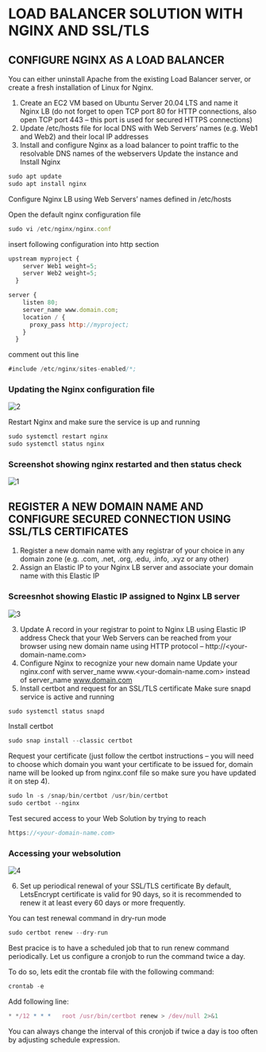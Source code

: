 # LOAD BALANCER SOLUTION WITH NGINX AND SSL/TLS
## CONFIGURE NGINX AS A LOAD BALANCER
You can either uninstall Apache from the existing Load Balancer server, or create a fresh installation of Linux for Nginx.
1. Create an EC2 VM based on Ubuntu Server 20.04 LTS and name it Nginx LB (do not forget to open TCP port 80 for HTTP connections, also open TCP port 443 – this port is used for secured HTTPS connections)
2. Update /etc/hosts file for local DNS with Web Servers’ names (e.g. Web1 and Web2) and their local IP addresses
3. Install and configure Nginx as a load balancer to point traffic to the resolvable DNS names of the webservers
Update the instance and Install Nginx
```javascript
sudo apt update
sudo apt install nginx
```
Configure Nginx LB using Web Servers’ names defined in /etc/hosts

Open the default nginx configuration file
```javascript
sudo vi /etc/nginx/nginx.conf
```
insert following configuration into http section
```javascript
upstream myproject {
    server Web1 weight=5;
    server Web2 weight=5;
  }

server {
    listen 80;
    server_name www.domain.com;
    location / {
      proxy_pass http://myproject;
    }
  }
```
comment out this line
```javascript
#include /etc/nginx/sites-enabled/*;
```
### Updating the Nginx configuration file
![2](https://user-images.githubusercontent.com/52970510/166324254-e3b38c87-532c-4491-a9e7-5ce2d205add0.jpg)

Restart Nginx and make sure the service is up and running
```javascript
sudo systemctl restart nginx
sudo systemctl status nginx
```
### Screenshot showing nginx restarted and then status check
![1](https://user-images.githubusercontent.com/52970510/166321423-9efcd60e-a515-4837-b418-dbb6127a1027.jpg)

## REGISTER A NEW DOMAIN NAME AND CONFIGURE SECURED CONNECTION USING SSL/TLS CERTIFICATES
1. Register a new domain name with any registrar of your choice in any domain zone (e.g. .com, .net, .org, .edu, .info, .xyz or any other)
2. Assign an Elastic IP to your Nginx LB server and associate your domain name with this Elastic IP
### Screesnhot showing Elastic IP assigned to Nginx LB server
![3](https://user-images.githubusercontent.com/52970510/166322574-d014e7ac-9801-49d7-840e-e837f18a757f.jpg)

3. Update A record in your registrar to point to Nginx LB using Elastic IP address
Check that your Web Servers can be reached from your browser using new domain name using HTTP protocol – http://<your-domain-name.com>
4. Configure Nginx to recognize your new domain name
Update your nginx.conf with server_name www.<your-domain-name.com> instead of server_name www.domain.com
5. Install certbot and request for an SSL/TLS certificate
Make sure snapd service is active and running
```javascript
sudo systemctl status snapd
```
Install certbot
```javascript
sudo snap install --classic certbot
```
Request your certificate (just follow the certbot instructions – you will need to choose which domain you want your certificate to be issued for, domain name will be looked up from nginx.conf file so make sure you have updated it on step 4).
```javascript
sudo ln -s /snap/bin/certbot /usr/bin/certbot
sudo certbot --nginx
```
Test secured access to your Web Solution by trying to reach 
```javascript
https://<your-domain-name.com>
```
### Accessing your websolution
![4](https://user-images.githubusercontent.com/52970510/166323307-54d0aa0d-1c2c-4925-b542-a0f64017e8a8.jpg)

6. Set up periodical renewal of your SSL/TLS certificate
By default, LetsEncrypt certificate is valid for 90 days, so it is recommended to renew it at least every 60 days or more frequently.

You can test renewal command in dry-run mode
```javascript
sudo certbot renew --dry-run
```
Best pracice is to have a scheduled job that to run renew command periodically. Let us configure a cronjob to run the command twice a day.

To do so, lets edit the crontab file with the following command:
```javascript
crontab -e
```
Add following line:
```javascript
* */12 * * *   root /usr/bin/certbot renew > /dev/null 2>&1
```
You can always change the interval of this cronjob if twice a day is too often by adjusting schedule expression.
